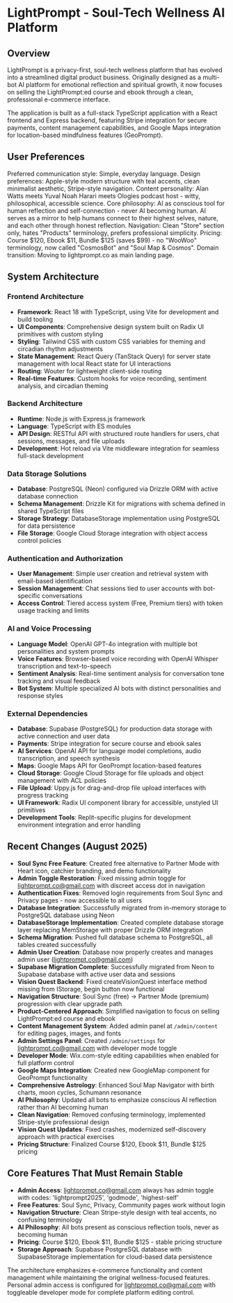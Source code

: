# LightPrompt - Soul-Tech Wellness AI Platform

## Overview

LightPrompt is a privacy-first, soul-tech wellness platform that has evolved into a streamlined digital product business. Originally designed as a multi-bot AI platform for emotional reflection and spiritual growth, it now focuses on selling the LightPrompt:ed course and ebook through a clean, professional e-commerce interface.

The application is built as a full-stack TypeScript application with a React frontend and Express backend, featuring Stripe integration for secure payments, content management capabilities, and Google Maps integration for location-based mindfulness features (GeoPrompt).

## User Preferences

Preferred communication style: Simple, everyday language.
Design preferences: Apple-style modern structure with teal accents, clean minimalist aesthetic, Stripe-style navigation.
Content personality: Alan Watts meets Yuval Noah Harari meets Ologies podcast host - witty, philosophical, accessible science.
Core philosophy: AI as conscious tool for human reflection and self-connection - never AI becoming human. AI serves as a mirror to help humans connect to their highest selves, nature, and each other through honest reflection.
Navigation: Clean "Store" section only, hates "Products" terminology, prefers professional simplicity.
Pricing: Course $120, Ebook $11, Bundle $125 (saves $99) - no "WooWoo" terminology, now called "CosmosBot" and "Soul Map & Cosmos".
Domain transition: Moving to lightprompt.co as main landing page.

## System Architecture

### Frontend Architecture
- **Framework**: React 18 with TypeScript, using Vite for development and build tooling
- **UI Components**: Comprehensive design system built on Radix UI primitives with custom styling
- **Styling**: Tailwind CSS with custom CSS variables for theming and circadian rhythm adjustments
- **State Management**: React Query (TanStack Query) for server state management with local React state for UI interactions
- **Routing**: Wouter for lightweight client-side routing
- **Real-time Features**: Custom hooks for voice recording, sentiment analysis, and circadian theming

### Backend Architecture  
- **Runtime**: Node.js with Express.js framework
- **Language**: TypeScript with ES modules
- **API Design**: RESTful API with structured route handlers for users, chat sessions, messages, and file uploads
- **Development**: Hot reload via Vite middleware integration for seamless full-stack development

### Data Storage Solutions
- **Database**: PostgreSQL (Neon) configured via Drizzle ORM with active database connection
- **Schema Management**: Drizzle Kit for migrations with schema defined in shared TypeScript files
- **Storage Strategy**: DatabaseStorage implementation using PostgreSQL for data persistence
- **File Storage**: Google Cloud Storage integration with object access control policies

### Authentication and Authorization
- **User Management**: Simple user creation and retrieval system with email-based identification
- **Session Management**: Chat sessions tied to user accounts with bot-specific conversations
- **Access Control**: Tiered access system (Free, Premium tiers) with token usage tracking and limits

### AI and Voice Processing
- **Language Model**: OpenAI GPT-4o integration with multiple bot personalities and system prompts
- **Voice Features**: Browser-based voice recording with OpenAI Whisper transcription and text-to-speech
- **Sentiment Analysis**: Real-time sentiment analysis for conversation tone tracking and visual feedback
- **Bot System**: Multiple specialized AI bots with distinct personalities and response styles

### External Dependencies

- **Database**: Supabase (PostgreSQL) for production data storage with active connection and user data
- **Payments**: Stripe integration for secure course and ebook sales
- **AI Services**: OpenAI API for language model completions, audio transcription, and speech synthesis
- **Maps**: Google Maps API for GeoPrompt location-based features
- **Cloud Storage**: Google Cloud Storage for file uploads and object management with ACL policies
- **File Upload**: Uppy.js for drag-and-drop file upload interfaces with progress tracking
- **UI Framework**: Radix UI component library for accessible, unstyled UI primitives
- **Development Tools**: Replit-specific plugins for development environment integration and error handling

## Recent Changes (August 2025)

- **Soul Sync Free Feature**: Created free alternative to Partner Mode with Heart icon, catchier branding, and demo functionality
- **Admin Toggle Restoration**: Fixed missing admin toggle for lightprompt.co@gmail.com with discreet access dot in navigation
- **Authentication Fixes**: Removed login requirements from Soul Sync and Privacy pages - now accessible to all users
- **Database Integration**: Successfully migrated from in-memory storage to PostgreSQL database using Neon
- **DatabaseStorage Implementation**: Created complete database storage layer replacing MemStorage with proper Drizzle ORM integration  
- **Schema Migration**: Pushed full database schema to PostgreSQL, all tables created successfully
- **Admin User Creation**: Database now properly creates and manages admin user (lightprompt.co@gmail.com)
- **Supabase Migration Complete**: Successfully migrated from Neon to Supabase database with active user data and sessions
- **Vision Quest Backend**: Fixed createVisionQuest interface method missing from IStorage, begin button now functional
- **Navigation Structure**: Soul Sync (free) → Partner Mode (premium) progression with clear upgrade path
- **Product-Centered Approach**: Simplified navigation to focus on selling LightPrompt:ed course and ebook
- **Content Management System**: Added admin panel at `/admin/content` for editing pages, images, and fonts
- **Admin Settings Panel**: Created `/admin/settings` for lightprompt.co@gmail.com with developer mode toggle
- **Developer Mode**: Wix.com-style editing capabilities when enabled for full platform control
- **Google Maps Integration**: Created new GoogleMap component for GeoPrompt functionality
- **Comprehensive Astrology**: Enhanced Soul Map Navigator with birth charts, moon cycles, Schumann resonance
- **AI Philosophy**: Updated all bots to emphasize conscious AI reflection rather than AI becoming human
- **Clean Navigation**: Removed confusing terminology, implemented Stripe-style professional design
- **Vision Quest Updates**: Fixed crashes, modernized self-discovery approach with practical exercises
- **Pricing Structure**: Finalized Course $120, Ebook $11, Bundle $125 pricing

## Core Features That Must Remain Stable

- **Admin Access**: lightprompt.co@gmail.com always has admin toggle with codes: 'lightprompt2025', 'godmode', 'highest-self'
- **Free Features**: Soul Sync, Privacy, Community pages work without login
- **Navigation Structure**: Clean Stripe-style design with teal accents, no confusing terminology
- **AI Philosophy**: All bots present as conscious reflection tools, never as becoming human
- **Pricing**: Course $120, Ebook $11, Bundle $125 - stable pricing structure
- **Storage Approach**: Supabase PostgreSQL database with SupabaseStorage implementation for cloud-based data persistence

The architecture emphasizes e-commerce functionality and content management while maintaining the original wellness-focused features. Personal admin access is configured for lightprompt.co@gmail.com with toggleable developer mode for complete platform editing control.